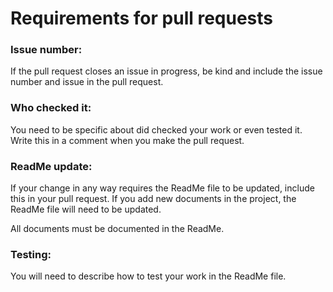 # Requirements for pull requests

###
### Issue number:

If the pull request closes an issue in progress,
be kind and include the issue number and issue in the pull request.

### Who checked it:

You need to be specific about did checked your work or even tested it.
Write this in a comment when you make the pull request.

### ReadMe update:

If your change in any way requires the ReadMe file to be updated, include this in your pull request.
If you add new documents in the project, the ReadMe file will need to be updated. 

All documents must be documented in the ReadMe.

### Testing:

You will need to describe how to test your work in the ReadMe file.




